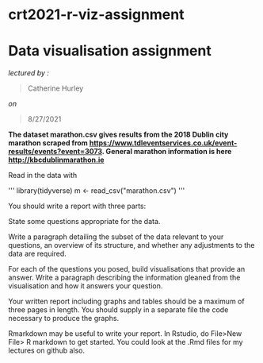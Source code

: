 # crt2021-r-viz-assignment

# Data visualisation assignment
*lectured by :*
> Catherine Hurley

*on* 
> 8/27/2021

**The dataset marathon.csv gives results from the 2018 Dublin city marathon scraped from https://www.tdleventservices.co.uk/event-results/events?event=3073. General marathon information is here http://kbcdublinmarathon.ie**

Read in the data with

'''
library(tidyverse)
m <- read_csv("marathon.csv")
'''

You should write a report with three parts:

State some questions appropriate for the data.

Write a paragraph detailing the subset of the data relevant to your questions, an overview of its structure, and whether any adjustments to the data are required.

For each of the questions you posed, build visualisations that provide an answer. Write a paragraph describing the information gleaned from the visualisation and how it answers your question.

Your written report including graphs and tables should be a maximum of three pages in length. You should supply in a separate file the code necessary to produce the graphs.

Rmarkdown may be useful to write your report. In Rstudio, do File>New File> R markdown to get started. You could look at the .Rmd files for my lectures on github also.


